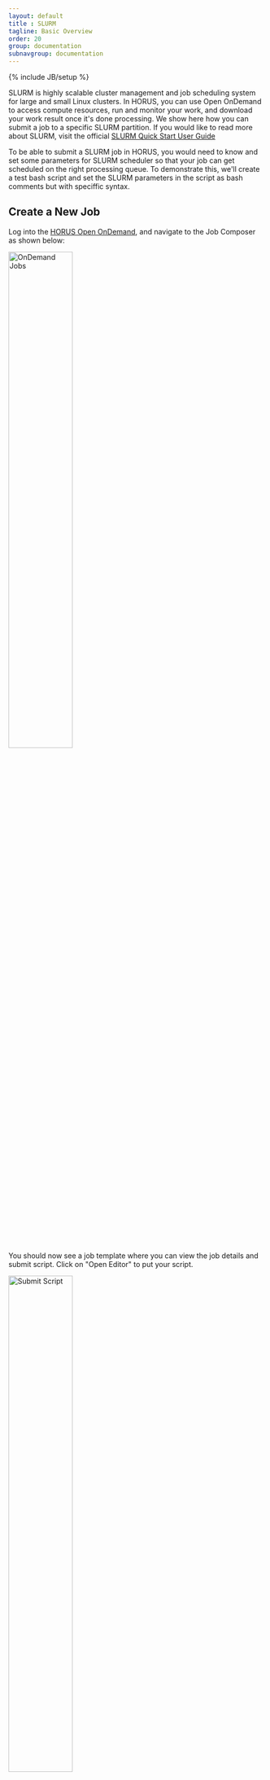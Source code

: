 ```yaml
---
layout: default
title : SLURM
tagline: Basic Overview
order: 20
group: documentation
subnavgroup: documentation
---
```

{% include JB/setup %}

SLURM is highly scalable cluster management and job scheduling system for large and small Linux clusters. In HORUS, you can use Open OnDemand to access compute resources, run and monitor your work, and download your work result once it's done processing. We show here how you can submit a job to a specific SLURM partition. If you would like to read more about SLURM, visit the official <a href="https://slurm.schedmd.com/quickstart.html">SLURM Quick Start User Guide</a>

To be able to submit a SLURM job in HORUS, you would need to know and set some parameters for SLURM scheduler so that your job can get scheduled on the right processing queue. To demonstrate this, we'll create a test bash script and set the SLURM parameters in the script as bash comments but with speciffic syntax. 

<h2>Create a New Job</h2>

Log into the <a href="https://wsu-ondemand.osris.org">HORUS Open OnDemand</a>, and navigate to the Job Composer as shown below:

<img style="width: 50%" src="{{IMAGE_PATH}}/documentation/slurm/ood-jobs-menu.png" alt="OnDemand Jobs"/>

You should now see a job template where you can view the job details and submit script. Click on "Open Editor" to put your script.

<img style="width: 50%" src="{{IMAGE_PATH}}/documentation/slurm/ood_submit_script.png" alt="Submit Script"/>

In the editor window, enter the following bash code and click 'Save'

	#!/bin/bash
	# JOB HEADERS HERE
	# This sets the partition we’re requesting. Other options are lm and gp
	#SBATCH -p lc
	hostname
	sleep 60
	echo "Hello World from a HORUS large Compute (lc) node"

Go back to the previous page, and click on 'submit' as shown here:

<img style="width: 50%" src="{{IMAGE_PATH}}/documentation/slurm/ood_job_submit.png" alt="SLURM Job Submit"/>

To view all active jobs you submitted, go to the Open OnDemand home page, and then click on Jobs -> Active Jobs. It would list something like this:

<img style="width: 100%" src="{{IMAGE_PATH}}/documentation/slurm/ood_active_jobs.png" alt="Active Jobs"/>


For more information on the SLURM options you can use in your script, please see the documentation for the <a href="https://slurm.schedmd.com/sbatch.html">sbatch</a> command.


# Building Software

HORUS also uses <a hreff="https://www.eessi.io/docs/">European Environment for Scientific Software Installations (EESSI)</a> and <a href="https://docs.easybuild.io">EasyBuild</a> to allow users to build the software they need, and then use what they built in their jobs without needing to be 'root'. Here is how you can build your software on HORUS using EasyBuild:

Log into <a href="https://wsu-ondemand.osris.org">HORUS Open OnDemand</a>, and create an interactive desktop session by clicking on ‘HORUS Desktop’

<img style="width: 50%" src="{{IMAGE_PATH}}/documentation/slurm/interactive_apps.png" alt="Interactive Apps"/>

Specify the resources you need, including GPU details if needed, and click on Launch.

<img style="width: 50%" src="{{IMAGE_PATH}}/documentation/slurm/desktop_resources.png" alt="Desktop Resources"/>

HORUS will allocate the resources and update the status to Running when it’s ready. Once the desktop is ready, you’ll see what host it’s running on, and time remaining.

Adjust the compression and image quality as desired. For slower connections, choose high compression and low image quality.

<img style="width: 50%" src="{{IMAGE_PATH}}/documentation/slurm/desktop_launch.png" alt="Launch HORUS Desktop"/>

Launch your HORUS Desktop, and then open a terminal window as shown.

<img style="width: 50%" src="{{IMAGE_PATH}}/documentation/slurm/desktop_terminal.png" alt="Desktop Terminal"/>

In the terminal window:
 
- Load the EESSI environment for your bash session by running the following: `source /usr/local/bin/load_eessi_env` 
- To search for a specific software in EESSI, you can run `module spider <key-word>`. For example, `module spider gcc` or `module spider easybuild`.
	- If you find the software you need in EESSI, you can just load it and use it without having to go through the build process. The command to load the software: `module load <software-name>`
- To search for an app build files in EasyBuild, run `eb -S <app-key-word>`.
	- Select the software and version you need from EasyBuild and build it with the `eb` command like this: `eb <app-name.eb> --robot --prefix <path-to-your-eb-app-dir>` ( –prefix should point to a location in your home directory, and this directory location will be used to software you build).

<img style="width: 50%" src="{{IMAGE_PATH}}/documentation/slurm/load_eessi_and_eb2.png" alt="EasyBuild"/>


To use the software in your code:

If you're using a software from the EESSI software stack, all you need to do is loading the EESSI environment, and then the software. As an example, to use Perl, run the below two commands:

- `source /usr/local/bin/load_eessi_env`
- `module load Perl`

But if you would like to use software you built using EasyBuild, then you need to:

- Load EESSI and EasyBuild by running: `source /usr/local/bin/load_eessi_env` 
- Update module path by running: `module use <path-to-your-eb-app-dir>/modules/all`
- Optional: Check available modules by running `module avail`. (You don't need to run this in your code, but this would be useful when you're trying the steps manually in bash and would like to see what modules are available to load in your environment)
- Load the module you need, for example `module load Miniconda3/23.5.2-0` to laod Miniconda v23.5.2.

<img style="width: 50%" src="{{IMAGE_PATH}}/documentation/slurm/load_apps_as_modules.png" alt="Load EB Modules"/>



